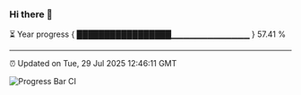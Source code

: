 ### Hi there 👋

⏳ Year progress { █████████████████▁▁▁▁▁▁▁▁▁▁▁▁▁ } 57.41 %

---

⏰ Updated on Tue, 29 Jul 2025 12:46:11 GMT

![Progress Bar CI](https://github.com/liununu/liununu/workflows/Progress%20Bar%20CI/badge.svg)
